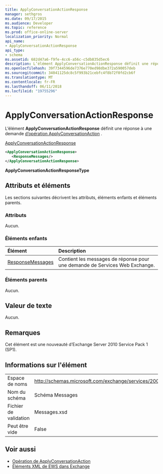 ```yaml
---
title: ApplyConversationActionResponse
manager: sethgros
ms.date: 09/17/2015
ms.audience: Developer
ms.topic: reference
ms.prod: office-online-server
localization_priority: Normal
api_name:
- ApplyConversationActionResponse
api_type:
- schema
ms.assetid: 682d47a6-f9fe-4cc6-a56c-c5db835d5ec6
description: L’élément ApplyConversationActionResponse définit une réponse à une demande d’opération ApplyConversationAction.
ms.openlocfilehash: 39f7344596de7376e770ed98dbe372a590057deb
ms.sourcegitcommit: 34041125dc8c5f993b21cebfc4f8b72f0fd2cb6f
ms.translationtype: MT
ms.contentlocale: fr-FR
ms.lasthandoff: 06/11/2018
ms.locfileid: "19755296"
---
```

# <a name="applyconversationactionresponse"></a>ApplyConversationActionResponse

L’élément **ApplyConversationActionResponse** définit une réponse à une demande [d’opération ApplyConversationAction](applyconversationaction-operation.md) . 
  
[ApplyConversationActionResponse](applyconversationactionresponse.md)
  
```XML
<ApplyConversationActionResponse>
   <ResponseMessages/>
</ApplyConversationActionResponse>
```

 **ApplyConversationActionResponseType**
## <a name="attributes-and-elements"></a>Attributs et éléments

Les sections suivantes décrivent les attributs, éléments enfants et éléments parents.
  
### <a name="attributes"></a>Attributs

Aucun.
  
### <a name="child-elements"></a>Éléments enfants

|**Élément**|**Description**|
|:-----|:-----|
|[ResponseMessages](responsemessages.md) <br/> |Contient les messages de réponse pour une demande de Services Web Exchange.  <br/> |
   
### <a name="parent-elements"></a>Éléments parents

Aucun.
  
## <a name="text-value"></a>Valeur de texte

Aucun.
  
## <a name="remarks"></a>Remarques

Cet élément est une nouveauté d’Exchange Server 2010 Service Pack 1 (SP1).
  
## <a name="element-information"></a>Informations sur l'élément

|||
|:-----|:-----|
|Espace de noms  <br/> |http://schemas.microsoft.com/exchange/services/2006/messages  <br/> |
|Nom du schéma  <br/> |Schéma Messages  <br/> |
|Fichier de validation  <br/> |Messages.xsd  <br/> |
|Peut être vide  <br/> |False  <br/> |
   
## <a name="see-also"></a>Voir aussi

- [Opération de ApplyConversationAction](applyconversationaction-operation.md)
- [Éléments XML de EWS dans Exchange](ews-xml-elements-in-exchange.md)

